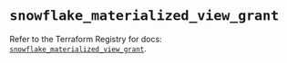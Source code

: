# `snowflake_materialized_view_grant`

Refer to the Terraform Registry for docs: [`snowflake_materialized_view_grant`](https://registry.terraform.io/providers/snowflake-labs/snowflake/0.91.0/docs/resources/materialized_view_grant).
